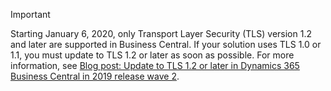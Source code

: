 > [!IMPORTANT]
> Starting January 6, 2020, only Transport Layer Security (TLS) version 1.2 and later are supported in Business Central. If your solution uses TLS 1.0 or 1.1, you must update to TLS 1.2 or later as soon as possible. For more information, see [Blog post: Update to TLS 1.2 or later in Dynamics 365 Business Central in 2019 release wave 2](https://cloudblogs.microsoft.com/dynamics365/it/2019/08/29/update-tls-1-2-dynamics-365-business-central-2019-release-wave-2/).